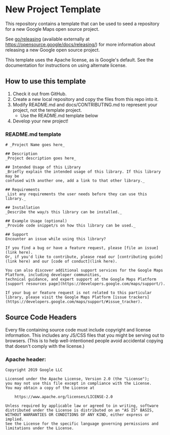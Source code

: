 # New Project Template

This repository contains a template that can be used to seed a repository for a
new Google Maps open source project.

See [go/releasing](http://go/releasing) (available externally at
https://opensource.google/docs/releasing/) for more information about
releasing a new Google open source project.

This template uses the Apache license, as is Google's default.  See the
documentation for instructions on using alternate license.

## How to use this template

1. Check it out from GitHub.
2. Create a new local repository and copy the files from this repo into it.
3. Modify README.md and docs/CONTRIBUTING.md to represent your project, not the
   template project.
   * Use the README.md template below
4. Develop your new project!

### README.md template

    # _Project Name goes here_

    ## Description
    _Project description goes here_

    ## Intended Usage of this Library
    _Briefly explain the intended usage of this library. If this library may be
    confused with another one, add a link to that other library._

    ## Requirements
    _List any requirements the user needs before they can use this library._

    ## Installation
    _Describe the way/s this library can be installed._

    ## Example Usage (optional)
    _Provide code snippet/s on how this library can be used._

    ## Support
    Encounter an issue while using this library?

    If you find a bug or have a feature request, please [file an issue](link here).
    Or, if you'd like to contribute, please read our [contributing guide](link here) and our [code of conduct](link here).

    You can also discover additional support services for the Google Maps Platform, including developer communities,
    technical guidance, and expert support at the Google Maps Platform [support resources page](https://developers.google.com/maps/support/).

    If your bug or feature request is not related to this particular library, please visit the Google Maps Platform [issue trackers](https://developers.google.com/maps/support/#issue_tracker).

## Source Code Headers

Every file containing source code must include copyright and license
information. This includes any JS/CSS files that you might be serving out to
browsers. (This is to help well-intentioned people avoid accidental copying that
doesn't comply with the license.)

### Apache header:

    Copyright 2019 Google LLC

    Licensed under the Apache License, Version 2.0 (the "License");
    you may not use this file except in compliance with the License.
    You may obtain a copy of the License at

        https://www.apache.org/licenses/LICENSE-2.0

    Unless required by applicable law or agreed to in writing, software
    distributed under the License is distributed on an "AS IS" BASIS,
    WITHOUT WARRANTIES OR CONDITIONS OF ANY KIND, either express or implied.
    See the License for the specific language governing permissions and
    limitations under the License.
